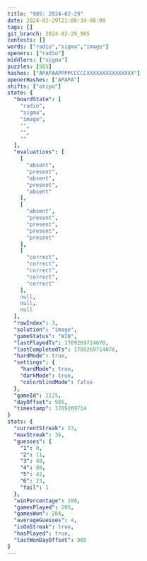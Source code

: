 ```yaml
---
title: "985: 2024-02-29"
date: 2024-02-29T21:08:34-08:00
tags: []
git_branch: 2024-02-29_985
contests: []
words: ["radio","sigma","image"]
openers: ["radio"]
middlers: ["sigma"]
puzzles: [985]
hashes: ["APAPAAPPPPCCCCCXXXXXXXXXXXXXXX"]
openerHashes: ["APAPA"]
shifts: ["otipo"]
state: {
  "boardState": [
    "radio",
    "sigma",
    "image",
    "",
    "",
    ""
  ],
  "evaluations": [
    [
      "absent",
      "present",
      "absent",
      "present",
      "absent"
    ],
    [
      "absent",
      "present",
      "present",
      "present",
      "present"
    ],
    [
      "correct",
      "correct",
      "correct",
      "correct",
      "correct"
    ],
    null,
    null,
    null
  ],
  "rowIndex": 3,
  "solution": "image",
  "gameStatus": "WIN",
  "lastPlayedTs": 1709269714070,
  "lastCompletedTs": 1709269714070,
  "hardMode": true,
  "settings": {
    "hardMode": true,
    "darkMode": true,
    "colorblindMode": false
  },
  "gameId": 2125,
  "dayOffset": 985,
  "timestamp": 1709269714
}
stats: {
  "currentStreak": 23,
  "maxStreak": 36,
  "guesses": {
    "1": 0,
    "2": 11,
    "3": 48,
    "4": 80,
    "5": 42,
    "6": 23,
    "fail": 1
  },
  "winPercentage": 100,
  "gamesPlayed": 205,
  "gamesWon": 204,
  "averageGuesses": 4,
  "isOnStreak": true,
  "hasPlayed": true,
  "lastWonDayOffset": 985
}
---
```

<!-- more -->
